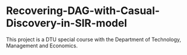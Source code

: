 # Recovering-DAG-with-Casual-Discovery-in-SIR-model
This project is a DTU special course with the Department of Technology, Management and Economics. 
